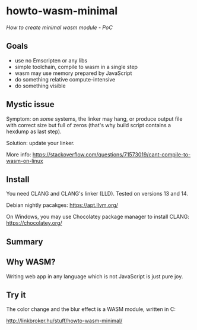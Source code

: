 # howto-wasm-minimal

*How to create minimal wasm module - PoC*


## Goals

- use no Emscripten or any libs
- simple toolchain, 
  compile to wasm in a single step 
- wasm may use memory prepared by JavaScript
- do something relative compute-intensive
- do something visible


## Mystic issue

Symptom: on *some* systems, the linker
may hang, or produce output file with 
correct size but full of zeros 
(that's why build script contains a
hexdump as last step).

Solution: update your linker.

More info: https://stackoverflow.com/questions/71573019/cant-compile-to-wasm-on-linux


## Install

You need CLANG and CLANG's linker (LLD).
Tested on versions 13 and 14.

Debian nightly pacakges: https://apt.llvm.org/

On Windows, you may use Chocolatey
package manager to install CLANG: https://chocolatey.org/


## Summary

## Why WASM?

Writing web app in any language
which is not JavaScript is just 
pure joy.

## Try it

The color change and the blur effect is a
WASM module, written in C:

http://linkbroker.hu/stuff/howto-wasm-minimal/
